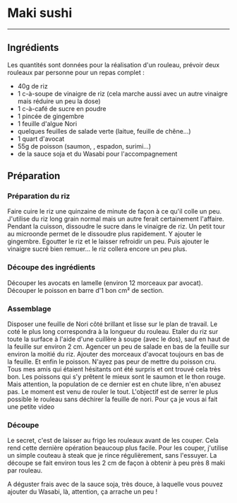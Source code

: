 # Maki sushi

---

## Ingrédients
Les quantités sont données pour la réalisation d'un rouleau, prévoir deux rouleaux par personne pour un repas complet :

* 40g de riz
* 1 c-à-soupe de vinaigre de riz (cela marche aussi avec un autre vinaigre mais réduire un peu la dose)
* 1 c-à-café de sucre en poudre
* 1 pincée de gingembre
* 1 feuille d'algue Nori
* quelques feuilles de salade verte (laitue, feuille de chêne...)
* 1 quart d'avocat
* 55g de poisson (saumon, , espadon, surimi...)
* de la sauce soja et du Wasabi pour l'accompagnement

## Préparation

### Préparation du riz
Faire cuire le riz une quinzaine de minute de façon à ce qu'il colle un peu. J'utilise du riz long grain normal mais un autre ferait certainement l'affaire. Pendant la cuisson, dissoudre le sucre dans le vinaigre de riz. Un petit tour au microonde permet de le dissoudre plus rapidement. Y ajouter le gingembre. Egoutter le riz et le laisser refroidir un peu. Puis ajouter le vinaigre sucré bien remuer... le riz collera encore un peu plus.

### Découpe des ingrédients
Découper les avocats en lamelle (environ 12 morceaux par avocat). Découper le poisson en barre d'1 bon cm² de section.

### Assemblage
Disposer une feuille de Nori côté brillant et lisse sur le plan de travail. Le coté le plus long correspondra à la longueur du rouleau. Etaler du riz sur toute la surface à l'aide d'une cuillère à soupe (avec le dos), sauf en haut de la feuille sur environ 2 cm. Agencer un peu de salade en bas de la feuille sur environ la moitié du riz. Ajouter des morceaux d'avocat toujours en bas de la feuille. Et enfin le poisson. N'ayez pas peur de mettre du poisson cru. Tous mes amis qui étaient hésitants ont été surpris et ont trouvé cela très bon. Les poissons qui s'y prêtent le mieux sont le saumon et le thon rouge. Mais attention, la population de ce dernier est en chute libre, n'en abusez pas. Le moment est venu de rouler le tout. L'objectif est de serrer le plus possible le rouleau sans déchirer la feuille de nori. Pour ça je vous ai fait une petite video

### Découpe
Le secret, c'est de laisser au frigo les rouleaux avant de les couper. Cela rend cette dernière opération beaucoup plus facile. Pour les couper, j'utilise un simple couteau à steak que je rince régulièrement, sans l'essuyer. La découpe se fait environ tous les 2 cm de façon à obtenir à peu près 8 maki par rouleau.

A déguster frais avec de la sauce soja, très douce, à laquelle vous pouvez ajouter du Wasabi, là, attention, ça arrache un peu !
